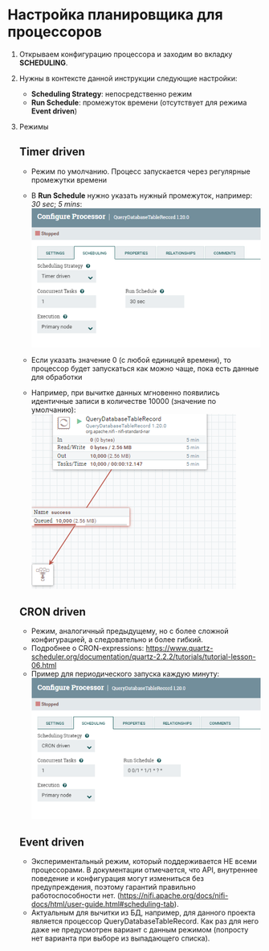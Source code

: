 # Настройка планировщика для процессоров

1. Открываем конфигурацию процессора и заходим во вкладку **SCHEDULING**.
2. Нужны в контексте данной инструкции следующие настройки:
   - **Scheduling Strategy**: непосредственно режим
   - **Run Schedule**: промежуток времени (отсутствует для режима **Event driven**)

3. Режимы
    ## Timer driven
    - Режим по умолчанию. Процесс запускается через регулярные промежутки времени
    - В **Run Schedule** нужно указать нужный промежуток, например: *30 sec*; *5 mins*:
    </br>![Nifi Scheduling Timer driven](images/nifi_schedule_timer_driven.png)

    - Если указать значение 0 (с любой единицей времени), то процессор будет запускаться как можно чаще, пока есть данные для обработки
    - Например, при вычитке данных мгновенно появились идентичные записи в количестве 10000 (значение по умолчанию):
    </br>![Nifi Scheduling Timer driven full queued](images/nifi_schedule_timer_driven_full.png)

    ## CRON driven
    - Режим, аналогичный предыдущему, но с более сложной конфигурацией, а следовательно и более гибкий.
    - Подробнее о CRON-expressions: https://www.quartz-scheduler.org/documentation/quartz-2.2.2/tutorials/tutorial-lesson-06.html
    - Пример для периодического запуска каждую минуту:
    </br>![Nifi Scheduling CRON driven](images/nifi_schedule_CRON_driven.png)

    ## Event driven
    - Экспериментальный режим, который поддерживается НЕ всеми процессорами. В документации отмечается, что API, внутреннее поведение и конфигурация могут измениться без предупреждения, поэтому гарантий правильно работоспособности нет. (https://nifi.apache.org/docs/nifi-docs/html/user-guide.html#scheduling-tab).
    - Актуальным для вычитки из БД, например, для данного проекта является процессор QueryDatabaseTableRecord. Как раз для него даже не предусмотрен вариант с данным режимом (попросту нет варианта при выборе из выпадающего списка).